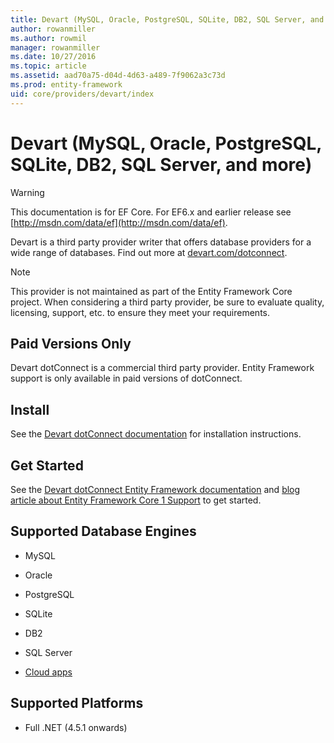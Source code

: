 ```yaml
---
title: Devart (MySQL, Oracle, PostgreSQL, SQLite, DB2, SQL Server, and more)
author: rowanmiller
ms.author: rowmil
manager: rowanmiller
ms.date: 10/27/2016
ms.topic: article
ms.assetid: aad70a75-d04d-4d63-a489-7f9062a3c73d
ms.prod: entity-framework
uid: core/providers/devart/index
---
```

# Devart (MySQL, Oracle, PostgreSQL, SQLite, DB2, SQL Server, and more)

> [!WARNING]
> This documentation is for EF Core. For EF6.x and earlier release see [http://msdn.com/data/ef](http://msdn.com/data/ef).

Devart is a third party provider writer that offers database providers for a wide range of databases. Find out more at [devart.com/dotconnect](https://www.devart.com/dotconnect/).

> [!NOTE]
> This provider is not maintained as part of the Entity Framework Core project. When considering a third party provider, be sure to evaluate quality, licensing, support, etc. to ensure they meet your requirements.

## Paid Versions Only

Devart dotConnect is a commercial third party provider. Entity Framework support is only available in paid versions of dotConnect.

## Install

See the [Devart dotConnect documentation](https://www.devart.com/dotconnect/) for installation instructions.

## Get Started

See the [Devart dotConnect Entity Framework documentation](https://www.devart.com/dotconnect/entityframework.html) and [blog article about Entity Framework Core 1 Support](http://blog.devart.com/entity-framework-core-1-entity-framework-7-support.html) to get started.

## Supported Database Engines

* MySQL

* Oracle

* PostgreSQL

* SQLite

* DB2

* SQL Server

* [Cloud apps](https://www.devart.com/dotconnect/#cloud)

## Supported Platforms

* Full .NET (4.5.1 onwards)

